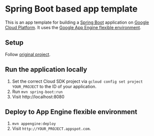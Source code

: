 # Spring Boot based app template

This is an app template for building a [Spring Boot][spring-boot] application on [Google
Cloud Platform][cloud-java]. It uses the [Google App Engine flexible
environment][App Engine-flexible].

[App Engine-flexible]: https://cloud.google.com/appengine/docs/flexible/
[cloud-java]: https://cloud.google.com/java/
[spring-boot]: http://projects.spring.io/spring-boot/


## Setup

Follow [original project][original-project].

[original-project]: https://github.com/GoogleCloudPlatform/getting-started-java/tree/master/helloworld-springboot

## Run the application locally

1. Set the correct Cloud SDK project via `gcloud config set project
   YOUR_PROJECT` to the ID of your application.
1. Run `mvn spring-boot:run`
1. Visit http://localhost:8080


## Deploy to App Engine flexible environment

1. `mvn appengine:deploy`
1. Visit `http://YOUR_PROJECT.appspot.com`.

